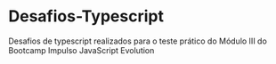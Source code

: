 # Desafios-Typescript
Desafios de typescript realizados para o teste prático do Módulo III do Bootcamp Impulso JavaScript Evolution

